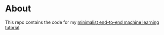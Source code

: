 # About

This repo contains the code for my [minimalist end-to-end machine learning tutorial](https://harrywang.me/ml).
